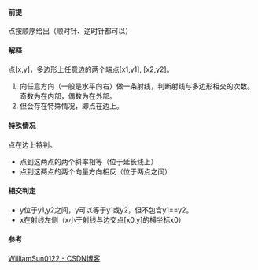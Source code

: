 #### 前提

点按顺序给出（顺时针、逆时针都可以）

#### 解释

点[x,y]，多边形上任意边的两个端点[x1,y1], [x2,y2]。

1. 向任意方向（一般是水平向右）做一条射线，判断射线与多边形相交的次数。奇数为在内部，偶数为在外部。
2. 但会存在特殊情况，即点在边上。

#### 特殊情况

点在边上特判。

- 点到这两点的两个斜率相等（位于延长线上）
- 点到这两点的两个向量方向相反（位于两点之间）

#### 相交判定

- y位于y1,y2之间，y可以等于y1或y2，但不包含y1==y2。
- x在射线左侧（x小于射线与边交点[x0,y]的横坐标x0）

#### 参考

[WilliamSun0122 - CSDN博客](https://blog.csdn.net/WilliamSun0122/article/details/77994526)
